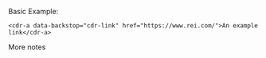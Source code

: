 Basic Example:

    <cdr-a data-backstop="cdr-link" href="https://www.rei.com/">An example link</cdr-a>

More notes